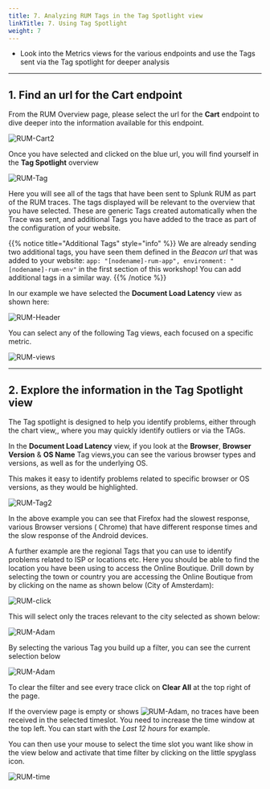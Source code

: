 ```yaml
---
title: 7. Analyzing RUM Tags in the Tag Spotlight view
linkTitle: 7. Using Tag Spotlight
weight: 7
---
```

* Look into the Metrics views for the various endpoints and use the Tags sent via the Tag spotlight for deeper analysis

---

## 1. Find an url for the Cart endpoint

From the RUM Overview page, please select the url for the **Cart** endpoint to dive deeper into the information available for this endpoint.

![RUM-Cart2](../images/RUM-select-cart.png)

Once you have selected and clicked on the blue url, you will find yourself in the **Tag Spotlight** overview

![RUM-Tag](../images/RUM-TAG-Overview.png)

Here you will see all of the tags that have been sent to Splunk RUM as part of the RUM traces. The tags displayed will be relevant to the overview that you have selected.  These are generic Tags created automatically when the Trace was sent, and additional Tags you have added to the trace as part of the configuration of your website.

{{% notice title="Additional Tags" style="info" %}}
We are already sending two additional tags, you have seen them defined in the *Beacon url* that was added to your website:  `app: "[nodename]-rum-app", environment: "[nodename]-rum-env"` in the first section of this workshop! You can add additional tags in a similar way.
{{% /notice %}}

In our example we have selected the **Document Load Latency** view as shown here:

![RUM-Header](../images/RUM-Selection.png)

You can select any of the following Tag views, each focused on a specific metric.

![RUM-views](../images/RUM-Tag-views.png)

---

## 2. Explore the information in the Tag Spotlight view

The Tag spotlight is designed to help you identify  problems, either through the chart view,, where you may quickly identify outliers or via the TAGs.

In the **Document Load Latency** view, if you look at the **Browser**, **Browser Version** & **OS Name** Tag views,you can see the various browser types and versions, as well as for the underlying OS.

This makes it easy to identify problems related to specific browser or OS versions, as they would be highlighted.

![RUM-Tag2](../images/RUMBrowserTags.png)

In the above example you can see that Firefox had the slowest response,  various Browser versions ( Chrome) that have different response times  and the slow response of the Android devices.

A further example are the regional Tags that you can use to identify problems related to ISP or locations etc. Here you should be able to find the location you have been using to access the Online Boutique. Drill down by selecting  the town or country you are accessing the Online Boutique from by clicking on the name as shown below (City of Amsterdam):

![RUM-click](../images/RUM-Region.png)

This will select only the traces relevant to the city selected as shown below:

![RUM-Adam](../images/RUM-Adam.png)

By selecting the various Tag you build up a filter, you can see the current selection  below

![RUM-Adam](../images/RUM-Filter.png)

To clear the filter and see every trace click on **Clear All** at the top right of the page.

If the overview page  is empty or shows ![RUM-Adam](../images/RUM-NoTime.png?classes=inline&height=25px), no traces have been received in the selected timeslot.
You need to increase the time window at the top left.  You can start with the *Last 12 hours* for example.

You can then use your mouse to select the time slot you want like show in the view below and  activate that time filter by clicking on the little spyglass icon.

![RUM-time](../images/RUM-TimeSelect.png)
